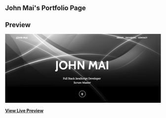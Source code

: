 ## John Mai's Portfolio Page


## Preview
![ScreenShot](/img/Portfolio-preview.png)

**[View Live Preview](https://jhlmai.github.io/Portfolio/)**


